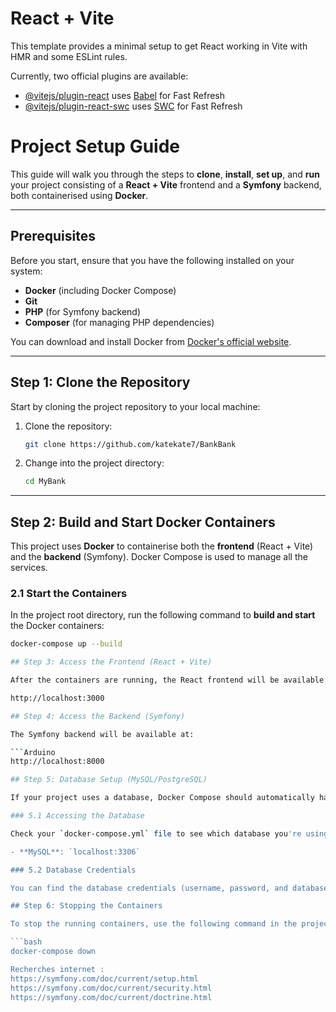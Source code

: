# React + Vite

This template provides a minimal setup to get React working in Vite with HMR and some ESLint rules.

Currently, two official plugins are available:

- [@vitejs/plugin-react](https://github.com/vitejs/vite-plugin-react/blob/main/packages/plugin-react/README.md) uses [Babel](https://babeljs.io/) for Fast Refresh
- [@vitejs/plugin-react-swc](https://github.com/vitejs/vite-plugin-react-swc) uses [SWC](https://swc.rs/) for Fast Refresh

# Project Setup Guide

This guide will walk you through the steps to **clone**, **install**, **set up**, and **run** your project consisting of a **React + Vite** frontend and a **Symfony** backend, both containerised using **Docker**.

---

## Prerequisites

Before you start, ensure that you have the following installed on your system:

- **Docker** (including Docker Compose)
- **Git**
- **PHP** (for Symfony backend)
- **Composer** (for managing PHP dependencies)

You can download and install Docker from [Docker's official website](https://www.docker.com/get-started).

---

## Step 1: Clone the Repository

Start by cloning the project repository to your local machine:

1. Clone the repository:

    ```bash
    git clone https://github.com/katekate7/BankBank
    ```

2. Change into the project directory:

    ```bash
    cd MyBank
    ```

---

## Step 2: Build and Start Docker Containers

This project uses **Docker** to containerise both the **frontend** (React + Vite) and the **backend** (Symfony). Docker Compose is used to manage all the services.

### 2.1 Start the Containers

In the project root directory, run the following command to **build and start** the Docker containers:

```bash
docker-compose up --build

## Step 3: Access the Frontend (React + Vite)

After the containers are running, the React frontend will be available at:

http://localhost:3000

## Step 4: Access the Backend (Symfony)

The Symfony backend will be available at:

```Arduino
http://localhost:8000

## Step 5: Database Setup (MySQL/PostgreSQL)

If your project uses a database, Docker Compose should automatically handle the database setup when starting the containers.

### 5.1 Accessing the Database

Check your `docker-compose.yml` file to see which database you're using (e.g., MySQL or PostgreSQL). By default, it will be available at:

- **MySQL**: `localhost:3306`

### 5.2 Database Credentials

You can find the database credentials (username, password, and database name) in the `.env` file or `docker-compose.yml` file. Make sure to configure the backend to use the correct credentials.

## Step 6: Stopping the Containers

To stop the running containers, use the following command in the project root directory:

```bash
docker-compose down

Recherches internet :
https://symfony.com/doc/current/setup.html
https://symfony.com/doc/current/security.html
https://symfony.com/doc/current/doctrine.html
